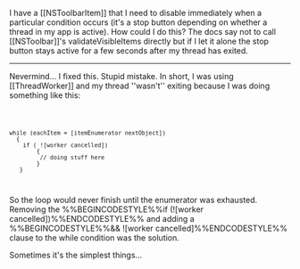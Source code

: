 I have a [[NSToolbarItem]] that I need to disable immediately when a particular condition occurs (it's a stop button depending on whether a thread in my app is active). How could I do this? The docs say not to call [[NSToolbar]]'s validateVisibleItems directly but if I let it alone the stop button stays active for a few seconds after my thread has exited.

----

Nevermind... I fixed this. Stupid mistake. In short, I was using [[ThreadWorker]] and my thread ''wasn't'' exiting because I was doing something like this:

<code>

    while (eachItem = [itemEnumerator nextObject])
      {
        if ( ![worker cancelled])
            {
             // doing stuff here
            }
       }

</code>

So the loop would never finish until the enumerator was exhausted. Removing the %%BEGINCODESTYLE%%if (![worker cancelled])%%ENDCODESTYLE%% and adding a %%BEGINCODESTYLE%%&& ![worker cancelled]%%ENDCODESTYLE%% clause to the while condition was the solution.

Sometimes it's the simplest things...